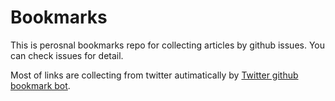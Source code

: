 # Bookmarks

This is perosnal bookmarks repo for collecting articles by github issues. You can check issues for detail.

Most of links are collecting from twitter autimatically by [Twitter github bookmark bot](https://github.com/kevingo/twitter-github-bookmark-bot).